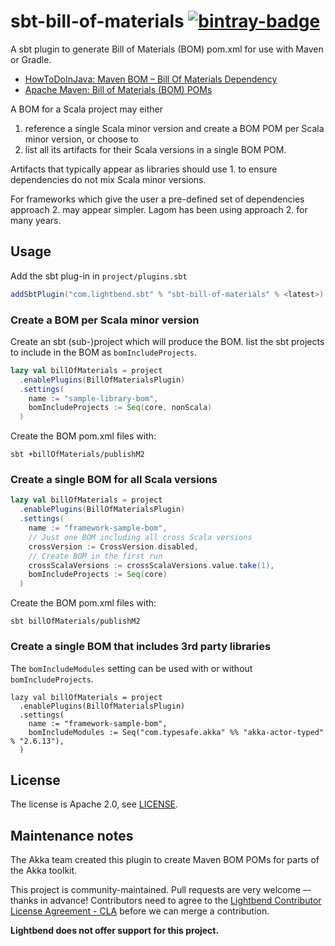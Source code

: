 # sbt-bill-of-materials [![bintray-badge](https://api.bintray.com/packages/sbt/sbt-plugin-releases/sbt-bill-of-materials/images/download.svg)](https://bintray.com/sbt/sbt-plugin-releases/sbt-bill-of-materials)

A sbt plugin to generate Bill of Materials (BOM) pom.xml for use with Maven or Gradle.

* [HowToDoInJava: Maven BOM – Bill Of Materials Dependency](https://howtodoinjava.com/maven/maven-bom-bill-of-materials-dependency/)
* [Apache Maven: Bill of Materials (BOM) POMs](https://maven.apache.org/guides/introduction/introduction-to-dependency-mechanism.html#bill-of-materials-bom-poms)

A BOM for a Scala project may either 

1. reference a single Scala minor version and create a BOM POM per Scala minor version, or choose to 
2. list all its artifacts for their Scala versions in a single BOM POM.

Artifacts that typically appear as libraries should use 1. to ensure dependencies do not mix Scala minor versions.

For frameworks which give the user a pre-defined set of dependencies approach 2. may appear simpler. Lagom has been using approach 2. for many years.

## Usage

Add the sbt plug-in in `project/plugins.sbt`

```scala
addSbtPlugin("com.lightbend.sbt" % "sbt-bill-of-materials" % <latest>)
```

### Create a BOM per Scala minor version

Create an sbt (sub-)project which will produce the BOM. list the sbt projects to include in the BOM as `bomIncludeProjects`.

```scala
lazy val billOfMaterials = project
  .enablePlugins(BillOfMaterialsPlugin)
  .settings(
    name := "sample-library-bom",
    bomIncludeProjects := Seq(core, nonScala)
  )
```

Create the BOM pom.xml files with:

```
sbt +billOfMaterials/publishM2
```

### Create a single BOM for all Scala versions

```scala
lazy val billOfMaterials = project
  .enablePlugins(BillOfMaterialsPlugin)
  .settings(
    name := "framework-sample-bom",
    // Just one BOM including all cross Scala versions
    crossVersion := CrossVersion.disabled,
    // Create BOM in the first run
    crossScalaVersions := crossScalaVersions.value.take(1),
    bomIncludeProjects := Seq(core)
  )
``` 

Create the BOM pom.xml files with:

```
sbt billOfMaterials/publishM2
```

### Create a single BOM that includes 3rd party libraries

The `bomIncludeModules` setting can be used with or without `bomIncludeProjects`.

```
lazy val billOfMaterials = project
  .enablePlugins(BillOfMaterialsPlugin)
  .settings(
    name := "framework-sample-bom",
    bomIncludeModules := Seq("com.typesafe.akka" %% "akka-actor-typed" % "2.6.13"),
  )
```

## License

The license is Apache 2.0, see [LICENSE](LICENSE).

## Maintenance notes

The Akka team created this plugin to create Maven BOM POMs for parts of the Akka toolkit.

This project is community-maintained. Pull requests are very welcome –- thanks in advance! Contributors need to agree to the [Lightbend Contributor License Agreement - CLA](https://www.lightbend.com/contribute/cla) before we can merge a contribution.

**Lightbend does not offer support for this project.**
